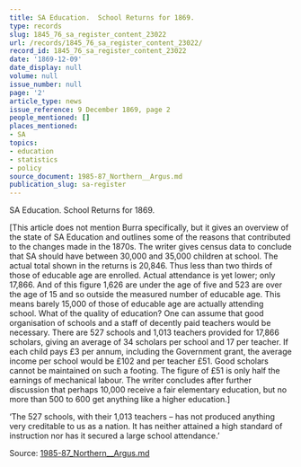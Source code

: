 ```yaml
---
title: SA Education.  School Returns for 1869.
type: records
slug: 1845_76_sa_register_content_23022
url: /records/1845_76_sa_register_content_23022/
record_id: 1845_76_sa_register_content_23022
date: '1869-12-09'
date_display: null
volume: null
issue_number: null
page: '2'
article_type: news
issue_reference: 9 December 1869, page 2
people_mentioned: []
places_mentioned:
- SA
topics:
- education
- statistics
- policy
source_document: 1985-87_Northern__Argus.md
publication_slug: sa-register
---
```


SA Education.  School Returns for 1869.

[This article does not mention Burra specifically, but it gives an overview of the state of SA Education and outlines some of the reasons that contributed to the changes made in the 1870s.  The writer gives census data to conclude that SA should have between 30,000 and 35,000 children at school.  The actual total shown in the returns is 20,846.  Thus less than two thirds of those of educable age are enrolled.  Actual attendance is yet lower; only 17,866.  And of this figure 1,626 are under the age of five and 523 are over the age of 15 and so outside the measured number of educable age.  This means barely 15,000 of those of educable age are actually attending school.  What of the quality of education?  One can assume that good organisation of schools and a staff of decently paid teachers would be necessary.  There are 527 schools and 1,013 teachers provided for 17,866 scholars, giving an average of 34 scholars per school and 17 per teacher.  If each child pays £3 per annum, including the Government grant, the average income per school would be £102 and per teacher £51.  Good scholars cannot be maintained on such a footing.  The figure of £51 is only half the earnings of mechanical labour.  The writer concludes after further discussion that perhaps 10,000 receive a fair elementary education, but no more than 500 to 600 get anything like a higher education.]

‘The 527 schools, with their 1,013 teachers – has not produced anything very creditable to us as a nation.  It has neither attained a high standard of instruction nor has it secured a large school attendance.’

Source: [1985-87_Northern__Argus.md](/downloads/markdown/1985-87_Northern__Argus.md)

